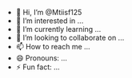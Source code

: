 - 👋 Hi, I’m @Mtiisf125
- 👀 I’m interested in ...
- 🌱 I’m currently learning ...
- 💞️ I’m looking to collaborate on ...
- 📫 How to reach me ...
- 😄 Pronouns: ...
- ⚡ Fun fact: ...
<!---
Mtiisf125/Mtiisf125 is a ✨ special ✨ repository because its `README.md` (this file) appears on your GitHub profile.
You can click the Preview link to take a look at your changes...
...**>
_ _ _/>
